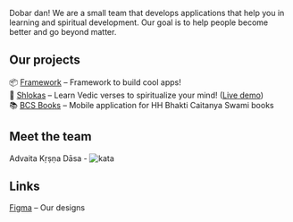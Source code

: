 Dobar dan! We are a small team that develops applications that help you in learning and spiritual development. Our goal is to help people become better and go beyond matter.

## Our projects
📦 [Framework](https://github.com/akdasa-studios/framework) – Framework to build cool apps!<br>
📜 [Shlokas](https://github.com/akdasa-studios/shlokas) – Learn Vedic verses to spiritualize your mind! ([Live demo](https://akdasa-studios-staging.netlify.app/shlokas/))<br>
📚 [BCS Books](https://github.com/akdasa-studios/bcs-books) – Mobile application for HH Bhakti Caitanya Swami books

## Meet the team
Advaita Kṛṣṇa Dāsa - ![kata](https://www.codewars.com/users/akdasa/badges/micro)

## Links
[Figma](https://www.figma.com/@akd_studios) – Our designs
